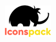<p align="center">
  <a href="/" rel="noopener" target="_blank"><img width="150" src="www/static/images/icons-pack.svg" alt="Icon-Pack-Logo"></a></p>
</p>

<div align="center">
